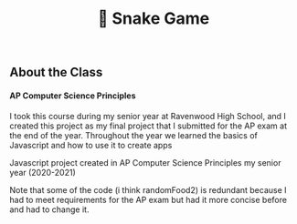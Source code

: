 <h1 align="center">🐍 Snake Game</h1><br>

## About the Class
#### AP Computer Science Principles
I took this course during my senior year at Ravenwood High School, and I created this project as my final project that I submitted for the AP exam at the end of the year. Throughout the year we learned the basics of Javascript and how to use it to create apps



Javascript project created in AP Computer Science Principles my senior year (2020-2021)

Note that some of the code (i think randomFood2) is redundant because I had to meet requirements for the AP exam but had it more concise before and had to change it.
